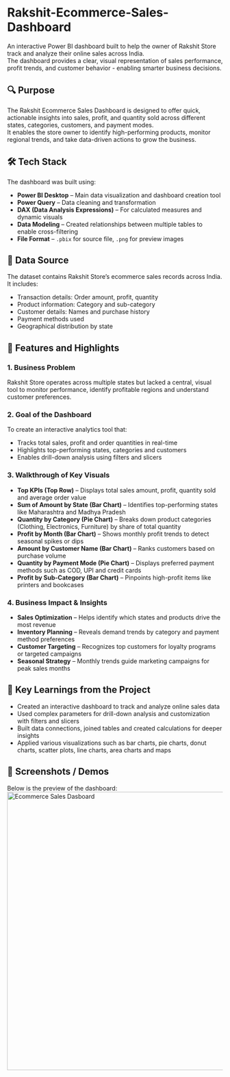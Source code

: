 # Rakshit-Ecommerce-Sales-Dashboard #

An interactive Power BI dashboard built to help the owner of Rakshit Store track and analyze their online sales across India.  
The dashboard provides a clear, visual representation of sales performance, profit trends, and customer behavior - enabling smarter business decisions.

## 🔍 Purpose

The Rakshit Ecommerce Sales Dashboard is designed to offer quick, actionable insights into sales, profit, and quantity sold across different states, categories, customers, and payment modes.  
It enables the store owner to identify high-performing products, monitor regional trends, and take data-driven actions to grow the business.

## 🛠 Tech Stack

The dashboard was built using:

- **Power BI Desktop** – Main data visualization and dashboard creation tool
- **Power Query** – Data cleaning and transformation
- **DAX (Data Analysis Expressions)** – For calculated measures and dynamic visuals
- **Data Modeling** – Created relationships between multiple tables to enable cross-filtering
- **File Format** – `.pbix` for source file, `.png` for preview images

## 📂 Data Source

The dataset contains Rakshit Store’s ecommerce sales records across India.  
It includes:

- Transaction details: Order amount, profit, quantity
- Product information: Category and sub-category
- Customer details: Names and purchase history
- Payment methods used
- Geographical distribution by state

## 🌟 Features and Highlights

### 1. Business Problem
Rakshit Store operates across multiple states but lacked a central, visual tool to monitor performance, identify profitable regions and understand customer preferences.

### 2. Goal of the Dashboard
To create an interactive analytics tool that:
- Tracks total sales, profit and order quantities in real-time
- Highlights top-performing states, categories and customers
- Enables drill-down analysis using filters and slicers

### 3. Walkthrough of Key Visuals
- **Top KPIs (Top Row)** – Displays total sales amount, profit, quantity sold and average order value
- **Sum of Amount by State (Bar Chart)** – Identifies top-performing states like Maharashtra and Madhya Pradesh
- **Quantity by Category (Pie Chart)** – Breaks down product categories (Clothing, Electronics, Furniture) by share of total quantity
- **Profit by Month (Bar Chart)** – Shows monthly profit trends to detect seasonal spikes or dips
- **Amount by Customer Name (Bar Chart)** – Ranks customers based on purchase volume
- **Quantity by Payment Mode (Pie Chart)** – Displays preferred payment methods such as COD, UPI and credit cards
- **Profit by Sub-Category (Bar Chart)** – Pinpoints high-profit items like printers and bookcases

### 4. Business Impact & Insights
- **Sales Optimization** – Helps identify which states and products drive the most revenue
- **Inventory Planning** – Reveals demand trends by category and payment method preferences
- **Customer Targeting** – Recognizes top customers for loyalty programs or targeted campaigns
- **Seasonal Strategy** – Monthly trends guide marketing campaigns for peak sales months

## 📌 Key Learnings from the Project

- Created an interactive dashboard to track and analyze online sales data
- Used complex parameters for drill-down analysis and customization with filters and slicers
- Built data connections, joined tables and created calculations for deeper insights
- Applied various visualizations such as bar charts, pie charts, donut charts, scatter plots, line charts, area charts and maps

## 📸 Screenshots / Demos

Below is the preview of the dashboard:
<img width="1164" height="650" alt="Ecommerce Sales Dasboard" src="https://github.com/user-attachments/assets/467cedf4-7775-4932-9446-5f2f3e9af738" />
